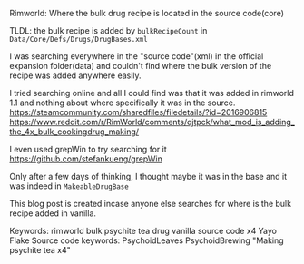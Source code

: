 Rimworld: Where the bulk drug recipe is located in the source code(core)

TLDL: the bulk recipe is added by `bulkRecipeCount` in `Data/Core/Defs/Drugs/DrugBases.xml`

I was searching everywhere in the "source code"(xml) in the official expansion folder(data) and couldn't find where the bulk version of the recipe was added anywhere easily.

I tried searching online and all I could find was that it was added in rimworld 1.1 and nothing about where specifically it was in the source.
https://steamcommunity.com/sharedfiles/filedetails/?id=2016906815 
https://www.reddit.com/r/RimWorld/comments/qjtpck/what_mod_is_adding_the_4x_bulk_cookingdrug_making/

I even used grepWin to try searching for it
https://github.com/stefankueng/grepWin

Only after a few days of thinking, I thought maybe it was in the base and it was indeed in `MakeableDrugBase`

This blog post is created incase anyone else searches for where is the bulk recipe added in vanilla.

Keywords: rimworld bulk psychite tea drug vanilla source code x4 Yayo Flake
Source code keywords: PsychoidLeaves PsychoidBrewing "Making psychite tea x4"